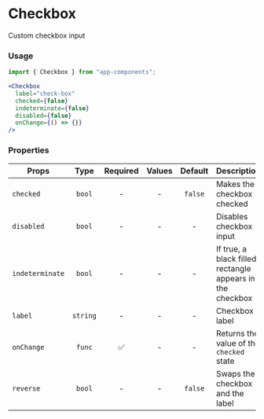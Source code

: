 # Checkbox

Custom checkbox input

### Usage

```js
import { Checkbox } from "app-components";
```

```jsx
<Checkbox
  label="check-box"
  checked={false}
  indeterminate={false}
  disabled={false}
  onChange={() => {}}
/>
```

### Properties

| Props           |   Type   | Required | Values | Default | Description                                                 |
| --------------- | :------: | :------: | :----: | :-----: | ----------------------------------------------------------- |
| `checked`       |  `bool`  |    -     |   -    | `false` | Makes the checkbox checked                                  |
| `disabled`      |  `bool`  |    -     |   -    |    -    | Disables checkbox input                                     |
| `indeterminate` |  `bool`  |    -     |   -    |    -    | If true, a black filled rectangle appears in the checkbox   |
| `label`         | `string` |    -     |   -    |    -    | Checkbox label                                              |
| `onChange`      |  `func`  |    ✅    |   -    |    -    | Returns the value of the `checked` state                   |
| `reverse`       |  `bool`  |    -     |   -    | `false` | Swaps the checkbox and the label                            |
